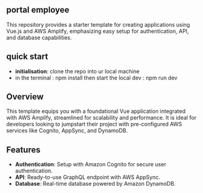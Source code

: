 ## portal employee

This repository provides a starter template for creating applications using Vue.js and AWS Amplify, emphasizing easy setup for authentication, API, and database capabilities.

## quick start
- **initialisation**: clone the repo into ur local machine 
- in the terminal : npm install
then start the local dev : npm run dev

## Overview

This template equips you with a foundational Vue application integrated with AWS Amplify, streamlined for scalability and performance. It is ideal for developers looking to jumpstart their project with pre-configured AWS services like Cognito, AppSync, and DynamoDB.

## Features

- **Authentication**: Setup with Amazon Cognito for secure user authentication.
- **API**: Ready-to-use GraphQL endpoint with AWS AppSync.
- **Database**: Real-time database powered by Amazon DynamoDB.

